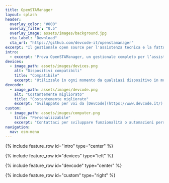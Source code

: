 ```yaml
---
title: OpenSTAManager
layout: splash
header:
  overlay_color: "#000"
  overlay_filter: "0.5"
  overlay_image: assets/images/background.jpg
  cta_label: "Download"
  cta_url: "https://github.com/devcode-it/openstamanager"
excerpt: "Il gestionale open source per l'assistenza tecnica e la fatturazione"
intro:
  - excerpt: 'Prova OpenSTAManager, un gestionale completo per l’assistenza tecnica e la fatturazione, utilizzabile su cloud e con un’interfaccia davvero semplice e intuitiva!'
devices:
  - image_path: assets/images/devices.png
    alt: "Dispositivi compatibili"
    title: "Compatibile"
    excerpt: "Utilizzalo in ogni momento da qualsiasi dispositivo in modo sicuro."
devcode:
  - image_path: assets/images/devcode.png
    alt: "Costantemente migliorato"
    title: "Costantemente migliorato"
    excerpt: "Sviluppato per voi da [DevCode](https://www.devcode.it/)."
custom:
  - image_path: assets/images/computer.png
    title: "Personalizzabile"
    excerpt: "Contattaci per sviluppare funzionalità o automazioni personalizzate."
navigation:
  nav: osm-menu
---
```


{% include feature_row id="intro" type="center" %}

{% include feature_row id="devices" type="left" %}

{% include feature_row id="devcode" type="center" %}

{% include feature_row id="custom" type="right" %}